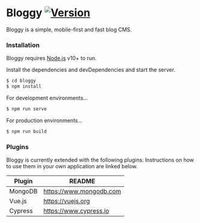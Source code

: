# Bloggy [![Version](https://img.shields.io/badge/version-0.0.1-orange?style=flat)](https://github.com/Alexandra725/bloggy)
Bloggy is a simple, mobile-first and fast blog CMS.

### Installation

Bloggy requires [Node.js](https://nodejs.org/) v10+ to run.

Install the dependencies and devDependencies and start the server.

```sh
$ cd bloggy
$ npm install 
```

For development environments...

```sh
$ npm run serve
```

For production environments...

```sh
$ npm run build
```

### Plugins

Bloggy is currently extended with the following plugins. Instructions on how to use them in your own application are linked below.

| Plugin | README |
| ------ | ------ |
| MongoDB | https://www.mongodb.com |
| Vue.js | https://vuejs.org |
| Cypress | https://www.cypress.io |